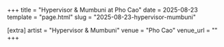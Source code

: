 +++
title = "Hypervisor & Mumbuni at Pho Cao"
date = 2025-08-23
template = "page.html"
slug = "2025-08-23-hypervisor-mumbuni"

[extra]
artist = "Hypervisor & Mumbuni"
venue = "Pho Cao"
venue_url = ""
+++
